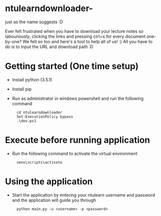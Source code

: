 # ntulearndownloader-
just as the name suggests :D

Ever felt frustrated when you have to download your lecture notes so labouriously, clicking the links and pressing ctrl+s for every document one-by-one?
We felt so too and here's a tool to help all of us! :)
All you have to do is to input the URL and download path :D

# Getting started (One time setup)
- Install python (3.5.1)
- Install pip
- Run as administrator in windows powershell and run the following command

		cd ntulearndownloader
		Set-ExecutionPolicy bypass
		.\dev.ps1

# Execute before running application
- Run the following command to activate the virtual environment

		venv\scripts\activate

# Using the application
- Start the application by entering your ntulearn username and password and the application will guide you through

        python main.py -u <username> -p <password>
